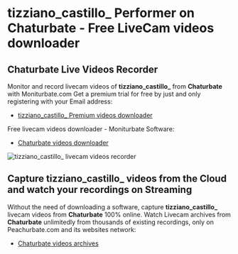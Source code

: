 # tizziano_castillo_ Performer on Chaturbate - Free LiveCam videos downloader

## Chaturbate Live Videos Recorder

Monitor and record livecam videos of **tizziano_castillo_** from **Chaturbate** with Moniturbate.com
Get a premium trial for free by just and only registering with your Email address:
* [tizziano_castillo_ Premium videos downloader](https://moniturbate.com/request-demo-licence-key.html)

Free livecam videos downloader - Moniturbate Software:
* [Chaturbate videos downloader](https://moniturbate.com/moniturbate-download-software.html)

![tizziano_castillo_ livecam videos recorder](https://peachurnet.com/templates/moniturbate-software.png)


## Capture tizziano_castillo_ videos from the Cloud and watch your recordings on Streaming

Without the need of downloading a software, capture **tizziano_castillo_** livecam videos from **Chaturbate** 100% online.
Watch Livecam archives from **Chaturbate** unlimitedly from thousands of existing recordings, only on Peachurbate.com and its websites network:
* [Chaturbate videos archives](https://peachurnet.com/)